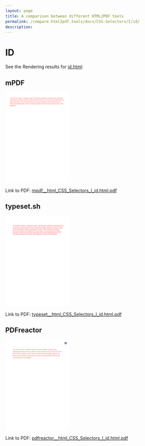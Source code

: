 ```yaml
---
layout: page
title: A comparison between different HTML2PDF tools
permalink: /compare.html2pdf.tools/docs/CSS-Selectors/I/id/
description: 
---
```


# ID

See the Rendering results for [id.html](/html/CSS%20Selectors/I/id.html):

## mPDF
![](mpdf__html_CSS_Selectors_I_id.html.png) 

Link to PDF: [mpdf__html_CSS_Selectors_I_id.html.pdf](mpdf__html_CSS_Selectors_I_id.html.pdf)

## typeset.sh
![](typeset__html_CSS_Selectors_I_id.html.png) 

Link to PDF: [typeset__html_CSS_Selectors_I_id.html.pdf](typeset__html_CSS_Selectors_I_id.html.pdf)

## PDFreactor
![](pdfreactor__html_CSS_Selectors_I_id.html.png) 

Link to PDF: [pdfreactor__html_CSS_Selectors_I_id.html.pdf](pdfreactor__html_CSS_Selectors_I_id.html.pdf)
